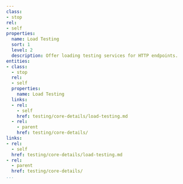 ```yaml
---
class:
- stop
rel:
- self
properties:
  name: Load Testing
  sort: 1
  level: 2
  description: Offer loading testing services for HTTP endpoints.
entities:
- class:
  - stop
  rel:
  - self
  properties:
    name: Load Testing
  links:
  - rel:
    - self
    href: testing/core-details/load-testing.md
  - rel:
    - parent
    href: testing/core-details/
links:
- rel:
  - self
  href: testing/core-details/load-testing.md
- rel:
  - parent
  href: testing/core-details/
...
```

